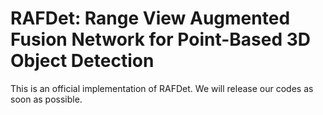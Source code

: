 # RAFDet: Range View Augmented Fusion Network for Point-Based 3D Object Detection
This is an official implementation of RAFDet. We will release our codes as soon as possible.
